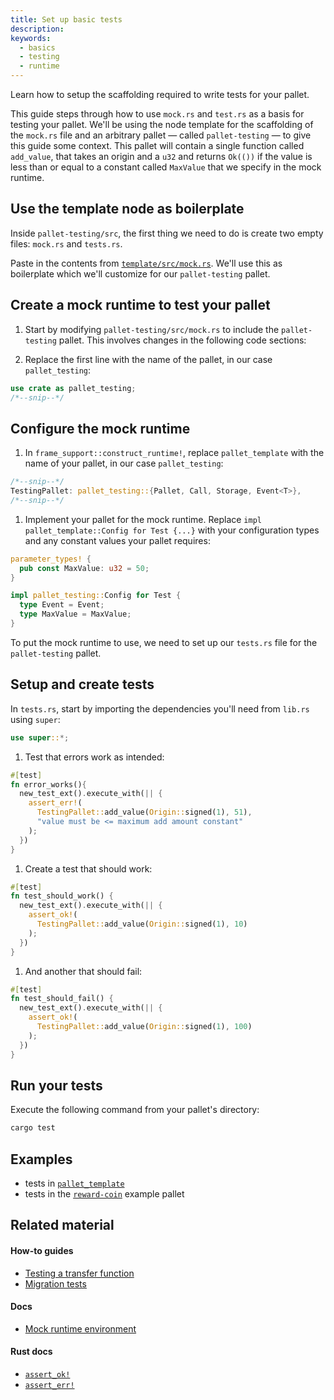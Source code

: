 ```yaml
---
title: Set up basic tests
description:
keywords:
  - basics
  - testing
  - runtime
---
```


Learn how to setup the scaffolding required to write tests for your pallet.

This guide steps through how to use `mock.rs` and `test.rs` as a basis for testing your pallet. 
We'll be using the node template for the scaffolding of the `mock.rs` file and an arbitrary pallet &mdash; called `pallet-testing` &mdash; to give this guide some context. 
This pallet will contain a single function called `add_value`, that takes an origin and a `u32` and returns `Ok(())` if the value is less than or equal to a constant called `MaxValue` that we specify in the mock runtime.

## Use the template node as boilerplate

Inside `pallet-testing/src`, the first thing we need to do is create two empty files: `mock.rs` and `tests.rs`.

Paste in the contents from [`template/src/mock.rs`][template-node-mock-rs]. We'll use this as boilerplate
which we'll customize for our `pallet-testing` pallet.

## Create a mock runtime to test your pallet

1. Start by modifying `pallet-testing/src/mock.rs` to include the `pallet-testing` pallet. This involves changes in the following code sections:

1. Replace the first line with the name of the pallet, in our case `pallet_testing`:

  ```rust
  use crate as pallet_testing;
  /*--snip--*/
  ```

## Configure the mock runtime

1. In `frame_support::construct_runtime!`, replace `pallet_template` with the name of your pallet, in our
case `pallet_testing`:

  ```rust
  /*--snip--*/
  TestingPallet: pallet_testing::{Pallet, Call, Storage, Event<T>},
  /*--snip--*/
  ```

1. Implement your pallet for the mock runtime. Replace `impl pallet_template::Config for Test {...}` with your configuration types and any constant values your pallet requires:

  ```rust
  parameter_types! {
    pub const MaxValue: u32 = 50;
  }

  impl pallet_testing::Config for Test {
    type Event = Event;
    type MaxValue = MaxValue;
  }
  ```

To put the mock runtime to use, we need to set up our `tests.rs` file for the `pallet-testing` pallet.

## Setup and create tests

In `tests.rs`, start by importing the dependencies you'll need from `lib.rs` using `super`:

```rust
use super::*;
```

1. Test that errors work as intended:

  ```rust
  #[test]
  fn error_works(){
    new_test_ext().execute_with(|| {
      assert_err!(
        TestingPallet::add_value(Origin::signed(1), 51),
        "value must be <= maximum add amount constant"
      );
    })
  }

  ```

1. Create a test that should work:

  ```rust
  #[test]
  fn test_should_work() {
    new_test_ext().execute_with(|| {
      assert_ok!(
        TestingPallet::add_value(Origin::signed(1), 10)
      );
    })
  }
  ```

1. And another that should fail:

  ```rust
  #[test]
  fn test_should_fail() {
    new_test_ext().execute_with(|| {
      assert_ok!(
        TestingPallet::add_value(Origin::signed(1), 100)
      );
    })
  }
  ```

## Run your tests

Execute the following command from your pallet's directory:

```bash
cargo test
```

## Examples

- tests in [`pallet_template`](https://github.com/substrate-developer-hub/substrate-node-template/blob/master/pallets/template/src/tests.rs#L1-L23)
- tests in the [`reward-coin`](https://github.com/substrate-developer-hub/substrate-how-to-guides/blob/main/example-code/template-node/pallets/reward-coin/src/tests.rs) example pallet

## Related material

#### How-to guides

- [Testing a transfer function](/reference/how-to-guides/testing/test-transfer)
- [Migration tests](/reference/how-to-guides/storage-migrations/test-migration)

#### Docs

- [Mock runtime environment][mock-runtime]

#### Rust docs

- [`assert_ok!`](/rustdocs/latest/frame_support/macro.assert_ok.html)
- [`assert_err!`](/rustdocs/latest/frame_support/macro.assert_err.html)

[template-node-mock-rs]: https://github.com/substrate-developer-hub/substrate-node-template/blob/467927bda05a56dfe57690aec93ff504a6009daa/pallets/template/src/mock.rs#L1-L61
[template-node-mock-rs]: https://github.com/substrate-developer-hub/substrate-node-template/blob/467927bda05a56dfe57690aec93ff504a6009daa/pallets/template/src/tests.rs#L1-L23
[mock-runtime]: /runtime/testing#mock-runtime-environment
